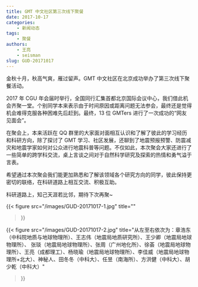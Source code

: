 ```yaml
---
title: GMT 中文社区第三次线下聚餐
date: 2017-10-17
categories:
    - 新闻动态
tags:
    - 聚餐
authors:
    - 王亮
    - seisman
slug: GUD-20171017
---
```


金秋十月，秋高气爽，雁过留声。GMT 中文社区在北京成功举办了第三次线下聚餐活动。

2017 年 CGU 年会届时举行，全国同行汇集首都北京国际会议中心，我们借此机会齐聚一堂。个别同学本来表示由于时间原因或距离问题无法参会，最终还是觉得机会难得克服各种困难先后赶到。最终，13 位 GMTers 进行了一次成功的“网友见面会”。

在聚会上，本来活跃在 QQ 群里的大家面对面相互认识和了解了彼此的学习经历和科研方向，除了探讨了 GMT 学习、社区发展，还聊到了地震预报预警、防震减灾和地震学家如何对公众进行地震科普等问题。不仅如此，本次聚会大家还进行了一些简单的跨学科交流，桌上言谈之间对于自然科学研究及探索的热情和勇气溢于言表。

希望通过本次聚会我们能更加熟悉和了解该领域各个研究方向的同学，彼此保持更密切的联络，在科研道路上相互交流、积极互助。

科研道路上，知己天涯若比邻，期待下次再聚~

{{< figure
    src="/images/GUD-20171017-1.jpg"
    title=""
>}}

{{< figure
    src="/images/GUD-20171017-2.jpg"
    title="从左至右依次为：章浩东（中科院地质与地球物理所）、王志伟（地震局地质研究所）、王少卿（地震局地球物理所）、 张琰（地震局地球物理所）、张周（广州地化所）、徐荟（地震局地球物理所）、王亮（成都理工）、杨晓瑜（地震局地球物理所）、李佳威（地震局地球物理所+北大）、神秘人、田冬冬（中科大）、任昱（南海所）、方洪健（中科大）、胡少乾（中科大）"
>}}
